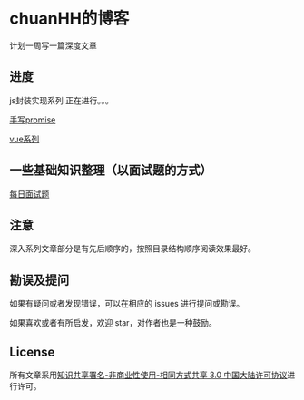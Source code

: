 # chuanHH的博客
计划一周写一篇深度文章
## 进度
js封装实现系列 正在进行。。。

[手写promise](https://github.com/chuanHH/Blog/blob/master/articles/js/promise.md)

[vue系列](https://github.com/chuanHH/Blog/blob/master/articles/vue/index.md)

## 一些基础知识整理（以面试题的方式）

[每日面试题](https://github.com/chuanHH/Blog/blob/master/articles/interview/index.md)
## 注意

深入系列文章部分是有先后顺序的，按照目录结构顺序阅读效果最好。

## 勘误及提问

如果有疑问或者发现错误，可以在相应的 issues 进行提问或勘误。

如果喜欢或者有所启发，欢迎 star，对作者也是一种鼓励。

## License

所有文章采用[知识共享署名-非商业性使用-相同方式共享 3.0 中国大陆许可协议](http://creativecommons.org/licenses/by-nc-sa/3.0/cn/)进行许可。